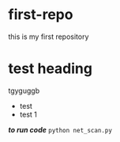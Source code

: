 # first-repo
this is my first repository

# test heading 
tgyguggb
* test
* test 1


***to run code***
`python net_scan.py`

